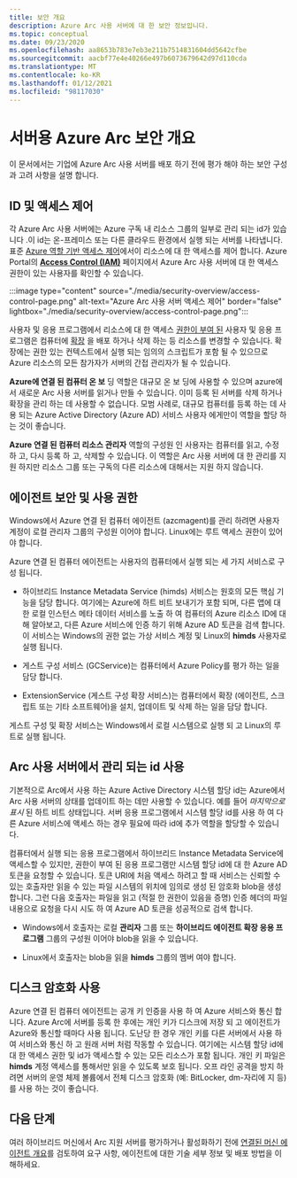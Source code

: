 ```yaml
---
title: 보안 개요
description: Azure Arc 사용 서버에 대 한 보안 정보입니다.
ms.topic: conceptual
ms.date: 09/23/2020
ms.openlocfilehash: aa8653b783e7eb3e211b7514831604dd5642cfbe
ms.sourcegitcommit: aacbf77e4e40266e497b6073679642d97d110cda
ms.translationtype: MT
ms.contentlocale: ko-KR
ms.lasthandoff: 01/12/2021
ms.locfileid: "98117030"
---
```

# <a name="azure-arc-for-servers-security-overview"></a>서버용 Azure Arc 보안 개요

이 문서에서는 기업에 Azure Arc 사용 서버를 배포 하기 전에 평가 해야 하는 보안 구성과 고려 사항을 설명 합니다.

## <a name="identity-and-access-control"></a>ID 및 액세스 제어

각 Azure Arc 사용 서버에는 Azure 구독 내 리소스 그룹의 일부로 관리 되는 id가 있습니다 .이 id는 온-프레미스 또는 다른 클라우드 환경에서 실행 되는 서버를 나타냅니다. 표준 [Azure 역할 기반 액세스 제어](../../role-based-access-control/overview.md)에서이 리소스에 대 한 액세스를 제어 합니다. Azure Portal의 [**Access Control (IAM)**](../../role-based-access-control/role-assignments-portal.md) 페이지에서 Azure Arc 사용 서버에 대 한 액세스 권한이 있는 사용자를 확인할 수 있습니다.

:::image type="content" source="./media/security-overview/access-control-page.png" alt-text="Azure Arc 사용 서버 액세스 제어" border="false" lightbox="./media/security-overview/access-control-page.png":::

사용자 및 응용 프로그램에서 리소스에 대 한 액세스 [권한이 부여 된](../../role-based-access-control/built-in-roles.md#contributor) 사용자 및 응용 프로그램은 컴퓨터에 [확장](manage-vm-extensions.md) 을 배포 하거나 삭제 하는 등 리소스를 변경할 수 있습니다. 확장에는 권한 있는 컨텍스트에서 실행 되는 임의의 스크립트가 포함 될 수 있으므로 Azure 리소스의 모든 참가자가 서버의 간접 관리자가 될 수 있습니다.

**Azure에 연결 된 컴퓨터 온 보** 딩 역할은 대규모 온 보 딩에 사용할 수 있으며 azure에서 새로운 Arc 사용 서버를 읽거나 만들 수 있습니다. 이미 등록 된 서버를 삭제 하거나 확장을 관리 하는 데 사용할 수 없습니다. 모범 사례로, 대규모 컴퓨터를 등록 하는 데 사용 되는 Azure Active Directory (Azure AD) 서비스 사용자 에게만이 역할을 할당 하는 것이 좋습니다.

**Azure 연결 된 컴퓨터 리소스 관리자** 역할의 구성원 인 사용자는 컴퓨터를 읽고, 수정 하 고, 다시 등록 하 고, 삭제할 수 있습니다. 이 역할은 Arc 사용 서버에 대 한 관리를 지원 하지만 리소스 그룹 또는 구독의 다른 리소스에 대해서는 지원 하지 않습니다.

## <a name="agent-security-and-permissions"></a>에이전트 보안 및 사용 권한

Windows에서 Azure 연결 된 컴퓨터 에이전트 (azcmagent)를 관리 하려면 사용자 계정이 로컬 관리자 그룹의 구성원 이어야 합니다. Linux에는 루트 액세스 권한이 있어야 합니다.

Azure 연결 된 컴퓨터 에이전트는 사용자의 컴퓨터에서 실행 되는 세 가지 서비스로 구성 됩니다.

* 하이브리드 Instance Metadata Service (himds) 서비스는 원호의 모든 핵심 기능을 담당 합니다. 여기에는 Azure에 하트 비트 보내기가 포함 되며, 다른 앱에 대 한 로컬 인스턴스 메타 데이터 서비스를 노출 하 여 컴퓨터의 Azure 리소스 ID에 대해 알아보고, 다른 Azure 서비스에 인증 하기 위해 Azure AD 토큰을 검색 합니다. 이 서비스는 Windows의 권한 없는 가상 서비스 계정 및 Linux의 **himds** 사용자로 실행 됩니다.

* 게스트 구성 서비스 (GCService)는 컴퓨터에서 Azure Policy를 평가 하는 일을 담당 합니다.

* ExtensionService (게스트 구성 확장 서비스)는 컴퓨터에서 확장 (에이전트, 스크립트 또는 기타 소프트웨어)을 설치, 업데이트 및 삭제 하는 일을 담당 합니다.

게스트 구성 및 확장 서비스는 Windows에서 로컬 시스템으로 실행 되 고 Linux의 루트로 실행 됩니다.

## <a name="using-a-managed-identity-with-arc-enabled-servers"></a>Arc 사용 서버에서 관리 되는 id 사용

기본적으로 Arc에서 사용 하는 Azure Active Directory 시스템 할당 id는 Azure에서 Arc 사용 서버의 상태를 업데이트 하는 데만 사용할 수 있습니다. 예를 들어 *마지막으로 표시* 된 하트 비트 상태입니다. 서버 응용 프로그램에서 시스템 할당 id를 사용 하 여 다른 Azure 서비스에 액세스 하는 경우 필요에 따라 id에 추가 역할을 할당할 수 있습니다.

컴퓨터에서 실행 되는 응용 프로그램에서 하이브리드 Instance Metadata Service에 액세스할 수 있지만, 권한이 부여 된 응용 프로그램만 시스템 할당 id에 대 한 Azure AD 토큰을 요청할 수 있습니다. 토큰 URI에 처음 액세스 하려고 할 때 서비스는 신뢰할 수 있는 호출자만 읽을 수 있는 파일 시스템의 위치에 임의로 생성 된 암호화 blob을 생성 합니다. 그런 다음 호출자는 파일을 읽고 (적절 한 권한이 있음을 증명) 인증 헤더의 파일 내용으로 요청을 다시 시도 하 여 Azure AD 토큰을 성공적으로 검색 합니다.

* Windows에서 호출자는 로컬 **관리자** 그룹 또는 **하이브리드 에이전트 확장 응용 프로그램** 그룹의 구성원 이어야 blob을 읽을 수 있습니다.

* Linux에서 호출자는 blob을 읽을 **himds** 그룹의 멤버 여야 합니다.

## <a name="using-disk-encryption"></a>디스크 암호화 사용

Azure 연결 된 컴퓨터 에이전트는 공개 키 인증을 사용 하 여 Azure 서비스와 통신 합니다. Azure Arc에 서버를 등록 한 후에는 개인 키가 디스크에 저장 되 고 에이전트가 Azure와 통신할 때마다 사용 됩니다. 도난당 한 경우 개인 키를 다른 서버에서 사용 하 여 서비스와 통신 하 고 원래 서버 처럼 작동할 수 있습니다. 여기에는 시스템 할당 id에 대 한 액세스 권한 및 id가 액세스할 수 있는 모든 리소스가 포함 됩니다. 개인 키 파일은 **himds** 계정 액세스를 통해서만 읽을 수 있도록 보호 됩니다. 오프 라인 공격을 방지 하려면 서버의 운영 체제 볼륨에서 전체 디스크 암호화 (예: BitLocker, dm-자리에 지 등)를 사용 하는 것이 좋습니다.

## <a name="next-steps"></a>다음 단계

여러 하이브리드 머신에서 Arc 지원 서버를 평가하거나 활성화하기 전에 [연결된 머신 에이전트 개요](agent-overview.md)를 검토하여 요구 사항, 에이전트에 대한 기술 세부 정보 및 배포 방법을 이해하세요.
